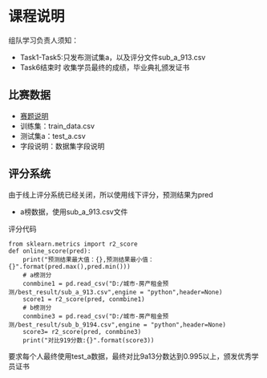 # 课程说明
组队学习负责人须知：
* Task1-Task5:只发布测试集a，以及评分文件sub_a_913.csv
* Task6结束时 收集学员最终的成绩，毕业典礼颁发证书

## 比赛数据
* [赛题说明](https://2019ai.futurelab.tv/contest_detail/3#contest_des)
* 训练集：train_data.csv
* 测试集a：test_a.csv
* 字段说明：数据集字段说明

## 评分系统
由于线上评分系统已经关闭，所以使用线下评分，预测结果为pred

* a榜数据，使用sub_a_913.csv文件


评分代码

    from sklearn.metrics import r2_score
    def online_score(pred):
        print("预测结果最大值：{},预测结果最小值：{}".format(pred.max(),pred.min()))
        # a榜测分
        conmbine1 = pd.read_csv("D:/城市-房产租金预测/best_result/sub_a_913.csv",engine = "python",header=None)
        score1 = r2_score(pred, conmbine1)
        # b榜测分
        conmbine3 = pd.read_csv("D:/城市-房产租金预测/best_result/sub_b_9194.csv",engine = "python",header=None)
        score3= r2_score(pred, conmbine3)
        print("对比919分数:{}".format(score3))

要求每个人最终使用test_a数据，最终对比9a13分数达到0.995以上，颁发优秀学员证书